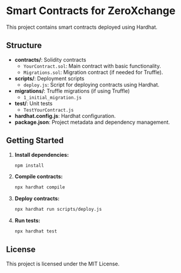 # Smart Contracts for ZeroXchange

This project contains smart contracts deployed using Hardhat.

## Structure

- **contracts/**: Solidity contracts
  - `YourContract.sol`: Main contract with basic functionality.
  - `Migrations.sol`: Migration contract (if needed for Truffle).
- **scripts/**: Deployment scripts
  - `deploy.js`: Script for deploying contracts using Hardhat.
- **migrations/**: Truffle migrations (if using Truffle)
  - `1_initial_migration.js`
- **test/**: Unit tests
  - `TestYourContract.js`
- **hardhat.config.js**: Hardhat configuration.
- **package.json**: Project metadata and dependency management.

## Getting Started

1. **Install dependencies:**

   ```bash
   npm install
   ```

2. **Compile contracts:**

   ```bash
   npx hardhat compile
   ```

3. **Deploy contracts:**

   ```bash
   npx hardhat run scripts/deploy.js
   ```

4. **Run tests:**

   ```bash
   npx hardhat test
   ```

## License

This project is licensed under the MIT License.